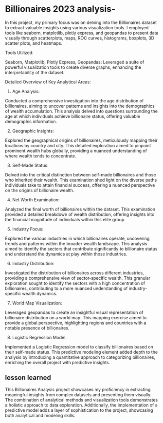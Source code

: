 # Billionaires 2023 analysis-
In this project, my primary focus was on delving into the Billionaires dataset to extract valuable insights using various visualization tools. I employed tools like seaborn, matplotlib, plotly express, and geopandas to present data visually through scatterplots, maps, ROC curves, histograms, boxplots, 3D scatter plots, and heatmaps.

Tools Utilized:

Seaborn, Matplotlib, Plotly Express, Geopandas:
Leveraged a suite of powerful visualization tools to create diverse graphs, enhancing the interpretability of the dataset.


Detailed Overview of Key Analytical Areas:

1. Age Analysis:

Conducted a comprehensive investigation into the age distribution of billionaires, aiming to uncover patterns and insights into the demographics of wealth accumulation. This analysis delved into questions surrounding the age at which individuals achieve billionaire status, offering valuable demographic information.

2. Geographic Insights:

Explored the geographical origins of billionaires, meticulously mapping their locations by country and city. This detailed exploration aimed to pinpoint prominent wealth hubs globally, providing a nuanced understanding of where wealth tends to concentrate.

3. Self-Made Status:

Delved into the critical distinction between self-made billionaires and those who inherited their wealth. This examination shed light on the diverse paths individuals take to attain financial success, offering a nuanced perspective on the origins of billionaire wealth.

4. Net Worth Examination:

Analyzed the final worth of billionaires within the dataset. This examination provided a detailed breakdown of wealth distribution, offering insights into the financial magnitude of individuals within this elite group.

5. Industry Focus:

Explored the various industries in which billionaires operate, uncovering trends and patterns within the broader wealth landscape. This analysis aimed to identify the sectors that contribute significantly to billionaire status and understand the dynamics at play within those industries.

6. Industry Distribution:

Investigated the distribution of billionaires across different industries, providing a comprehensive view of sector-specific wealth. This granular exploration sought to identify the sectors with a high concentration of billionaires, contributing to a more nuanced understanding of industry-specific wealth dynamics.

7. World Map Visualization:

Leveraged geopandas to create an insightful visual representation of billionaire distribution on a world map. This mapping exercise aimed to provide a global perspective, highlighting regions and countries with a notable presence of billionaires.

8. Logistic Regression Model:

Implemented a Logistic Regression model to classify billionaires based on their self-made status. This predictive modeling element added depth to the analysis by introducing a quantitative approach to categorizing billionaires, enriching the overall project with predictive insights.

## lesson learned

This Billionaires Analysis project showcases my proficiency in extracting meaningful insights from complex datasets and presenting them visually. The combination of analytical methods and visualization tools demonstrates a holistic approach to data exploration. Additionally, the implementation of a predictive model adds a layer of sophistication to the project, showcasing both analytical and modeling skills.




